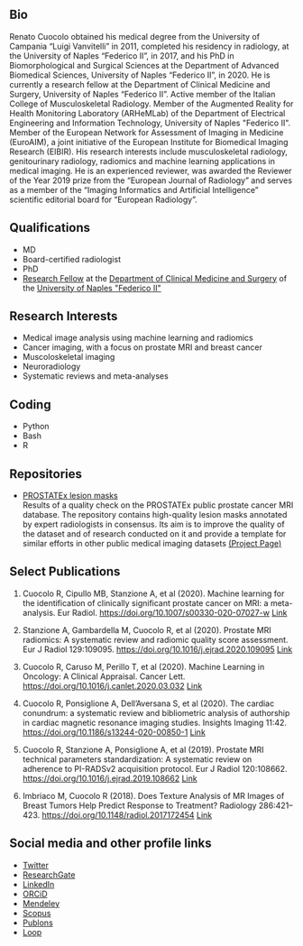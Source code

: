 ## Bio

Renato Cuocolo obtained his medical degree from the University of Campania “Luigi Vanvitelli” in 2011, completed his residency in radiology, at the University of Naples “Federico II”, in 2017, and his PhD in Biomorphological and Surgical Sciences at the Department of Advanced Biomedical Sciences, University of Naples “Federico II”, in 2020. He is currently a research fellow at the Department of Clinical Medicine and Surgery, University of Naples “Federico II”. Active member of the Italian College of Musculoskeletal Radiology. Member of the Augmented Reality for Health Monitoring Laboratory (ARHeMLab) of the Department of Electrical Engineering and Information Technology, University of Naples "Federico II". Member of the European Network for Assessment of Imaging in Medicine (EuroAIM), a joint initiative of the European Institute for Biomedical Imaging Research (EIBIR). His research interests include musculoskeletal radiology, genitourinary radiology, radiomics and machine learning applications in medical imaging. He is an experienced reviewer, was awarded the Reviewer of the Year 2019 prize from the “European Journal of Radiology” and serves as a member of the “Imaging Informatics and Artificial Intelligence” scientific editorial board for “European Radiology”.

## Qualifications

- MD
- Board-certified radiologist
- PhD
- [Research Fellow](https://www.docenti.unina.it/renato.cuocolo) at the [Department of Clinical Medicine and Surgery](http://demi.unina.it/en_GB/-/768586-dipartimento-di-medicina-clinica-e-chirurgia;jsessionid=5B79DA0C7E7BE2A280B0C2A57F6B4622.unina_dip4) of the [University of Naples "Federico II"](www.unina.it)

## Research Interests

- Medical image analysis using machine learning and radiomics
- Cancer imaging, with a focus on prostate MRI and breast cancer
- Muscoloskeletal imaging
- Neuroradiology
- Systematic reviews and meta-analyses

## Coding

- Python
- Bash
- R

## Repositories

- [PROSTATEx lesion masks](https://github.com/rcuocolo/PROSTATEx_masks)  
Results of a quality check on the PROSTATEx public prostate cancer MRI database. The repository contains high-quality lesion masks annotated by expert radiologists in consensus. Its aim is to improve the quality of the dataset and of research conducted on it and provide a template for similar efforts in other public medical imaging datasets [(Project Page)](https://rcuocolo.github.io/PROSTATEx_masks/)

## Select Publications

1. Cuocolo R, Cipullo MB, Stanzione A, et al (2020). Machine learning for the identification of clinically significant prostate cancer on MRI: a meta-analysis. Eur Radiol. https://doi.org/10.1007/s00330-020-07027-w [Link](https://doi.org/10.1007/s00330-020-07027-w)

2. Stanzione A, Gambardella M, Cuocolo R, et al (2020). Prostate MRI radiomics: A systematic review and radiomic quality score assessment. Eur J Radiol 129:109095. https://doi.org/10.1016/j.ejrad.2020.109095 [Link](https://doi.org/10.1016/j.ejrad.2020.109095)

3. Cuocolo R, Caruso M, Perillo T, et al (2020). Machine Learning in Oncology: A Clinical Appraisal. Cancer Lett. https://doi.org/10.1016/j.canlet.2020.03.032 [Link](https://doi.org/10.1016/j.canlet.2020.03.032)

4. Cuocolo R, Ponsiglione A, Dell’Aversana S, et al (2020). The cardiac conundrum: a systematic review and bibliometric analysis of authorship in cardiac magnetic resonance imaging studies. Insights Imaging 11:42. https://doi.org/10.1186/s13244-020-00850-1 [Link](https://doi.org/10.1186/s13244-020-00850-1)

5. Cuocolo R, Stanzione A, Ponsiglione A, et al (2019). Prostate MRI technical parameters standardization: A systematic review on adherence to PI-RADSv2 acquisition protocol. Eur J Radiol 120:108662. https://doi.org/10.1016/j.ejrad.2019.108662 [Link](https://doi.org/10.1016/j.ejrad.2019.108662)

6. Imbriaco M, Cuocolo R (2018). Does Texture Analysis of MR Images of Breast Tumors Help Predict Response to Treatment? Radiology 286:421–423. https://doi.org/10.1148/radiol.2017172454 [Link](https://doi.org/10.1148/radiol.2017172454)

## Social media and other profile links

- [Twitter](https://twitter.com/renatocuocolo)
- [ResearchGate](https://www.researchgate.net/profile/Renato_Cuocolo)
- [LinkedIn](https://www.linkedin.com/in/renato-cuocolo/)
- [ORCiD](https://orcid.org/0000-0002-1452-1574)
- [Mendeley](https://www.mendeley.com/profiles/renato-cuocolo/)
- [Scopus](https://www.scopus.com/authid/detail.uri?authorId=55253274100)
- [Publons](https://publons.com/researcher/1435108/renato-cuocolo/)
- [Loop](https://loop.frontiersin.org/people/704033/overview)
